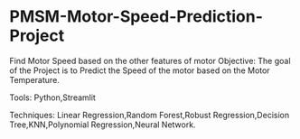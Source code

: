 # PMSM-Motor-Speed-Prediction-Project
Find Motor Speed based on the other features of motor
Objective: The goal of the Project is to Predict the Speed of the motor based on the Motor Temperature.

Tools: Python,Streamlit

Techniques: Linear Regression,Random Forest,Robust Regression,Decision Tree,KNN,Polynomial Regression,Neural Network.
